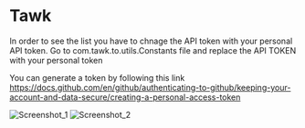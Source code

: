 # Tawk
In order to see the list you have to chnage the API token with your personal API token.
Go to com.tawk.to.utils.Constants file and replace the API TOKEN with your personal token
 


You can generate a token by following this link
https://docs.github.com/en/github/authenticating-to-github/keeping-your-account-and-data-secure/creating-a-personal-access-token

![Screenshot_1](https://user-images.githubusercontent.com/8910479/127963408-63542475-8c29-4274-b963-8013f552d6ec.jpg)
![Screenshot_2](https://user-images.githubusercontent.com/8910479/127963421-a0a6c9a0-d3dc-4893-9cad-1bf054806ada.jpg)
